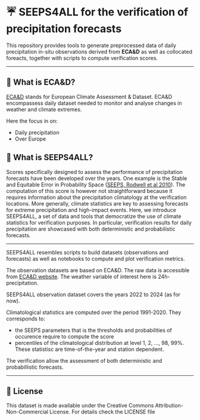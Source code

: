 # :umbrella: SEEPS4ALL for the verification of precipitation forecasts
This repository provides tools to generate preprocessed data of daily precipitation in-situ observations derived from **ECA&D** as well as collocated foreacts, together with scripts to compute verification scores.

---

## :small_orange_diamond: What is ECA&D?

[ECA&D](https://www.ecad.eu) stands for European Climate Assessment & Dataset. 
ECA&D encompassess daily dataset needed to monitor and analyse changes in weather and climate extremes.

Here the focus in on:
- Daily precipitation
- Over Europe

## :small_orange_diamond: What is SEEPS4ALL?

Scores specifically designed to assess the performance of precipitation forecasts have been developed over the years. One example is the Stable and Equitable Error in Probability Space ([SEEPS, Rodwell et al 2010](https://doi.org/10.1002/qj.656)). The computation of this score is however not straightforward because it requires information about the precipitation climatology at the verification locations. More generally, climate statistics are key to assessing forecasts for extreme precipitation and high-impact events. Here, we introduce SEEPS4ALL, a set of data and tools that democratize the use of  climate statistics for verification purposes. In particular, verification results for daily precipitation are showcased with both deterministic and probabilistic forecasts.

---

SEEPS4ALL resembles scripts to build datasets (observations and forecasts) as well as notebooks to compute and plot verification metrics. 

The observation datasets are based on ECA&D. The raw data is accessible from [ECA&D website](https://www.ecad.eu/dailydata/predefinedseries.php).  The weather variable of interest here is 24h-precipitation. 

SEEPS4ALL  observation dataset covers the years 2022 to 2024 (as for now). 

Climatological statistics are computed over the period 1991-2020. They corresponds to:
- the SEEPS parameters that is the thresholds and probabilities of occurence require to compute the score
- percentiles of the climatological distribution at level 1, 2, ..., 98, 99%.
These statistisc are time-of-the-year and station dependent.   

The verification allow the assessment of both deterministic and probabillistic forecasts.  

---

## 📄 License
This dataset is made available under the Creative Commons Attribution-Non-Commercial License.
For details check the LICENSE file
 





